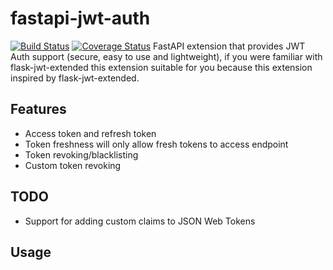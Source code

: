 # fastapi-jwt-auth
[![Build Status](https://travis-ci.org/IndominusByte/fastapi-jwt-auth.svg?branch=master)](https://travis-ci.org/IndominusByte/fastapi-jwt-auth)
[![Coverage Status](https://coveralls.io/repos/github/IndominusByte/fastapi-jwt-auth/badge.svg?branch=master)](https://coveralls.io/github/IndominusByte/fastapi-jwt-auth?branch=master)
FastAPI extension that provides JWT Auth support (secure, easy to use and lightweight), if you were familiar with flask-jwt-extended this extension suitable for you because this extension inspired by flask-jwt-extended.

## Features
<ul>
  <li>Access token and refresh token</li>
  <li>Token freshness will only allow fresh tokens to access endpoint</li>
  <li>Token revoking/blacklisting</li>
  <li>Custom token revoking</li>
</ul>

## TODO
<ul>
  <li>Support for adding custom claims to JSON Web Tokens</li>
</ul>

## Usage
